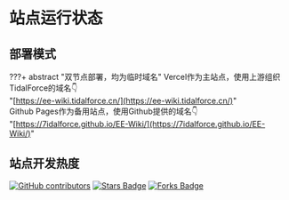 # 站点运行状态

## 部署模式

???+ abstract "双节点部署，均为临时域名"
     Vercel作为主站点，使用上游组织TidalForce的域名👇  
     "[https://ee-wiki.tidalforce.cn/](https://ee-wiki.tidalforce.cn/)"  
     Github Pages作为备用站点，使用Github提供的域名👇  
     "[https://7idalforce.github.io/EE-Wiki/](https://7idalforce.github.io/EE-Wiki/)"

## 站点开发热度

<a href="https://github.com/EE-Wiki/EE-Wiki/graphs/contributors"><img alt="GitHub contributors" src="https://img.shields.io/github/contributors/EE-Wiki/EE-Wiki?color=2b9348&style=flat-square"></a>
<a href="https://github.com/EE-Wiki/EE-Wiki/stargazers"><img alt="Stars Badge" src="https://img.shields.io/github/stars/EE-Wiki/EE-Wiki?style=flat-square&color=ffb700"></a>
<a href="https://github.com/EE-Wiki/EE-Wiki/network/members"><img alt="Forks Badge" src="https://img.shields.io/github/forks/EE-Wiki/EE-Wiki?style=flat-square&color=8742b1"></a>
